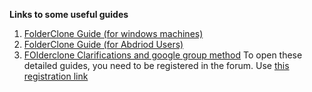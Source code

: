 **Links to some useful guides**

1. [FolderClone Guide (for windows machines)](https://warezforums.com/Thread-GUIDE-FOLDERCLONE-Bypass-750GB-day-limit-and-backup-all-contents-to-a-TD-in-1-go)
2. [FolderClone Guide (for Abdriod Users)](https://warezforums.com/Thread-GUIDE-Folderclone-on-Android-Both-setting-up-and-running)
3. [FOlderclone Clarifications and google group method](https://warezforums.com/Thread-GUIDE-Folderclone-Tips-Tricks-and-Clarifications-must-watch-for-FC-Users)
To open these detailed guides, you need to be registered in the forum. Use [this registration link](https://warezforums.com/member.php?action=register&referrer=2915 "WF Registration link")
